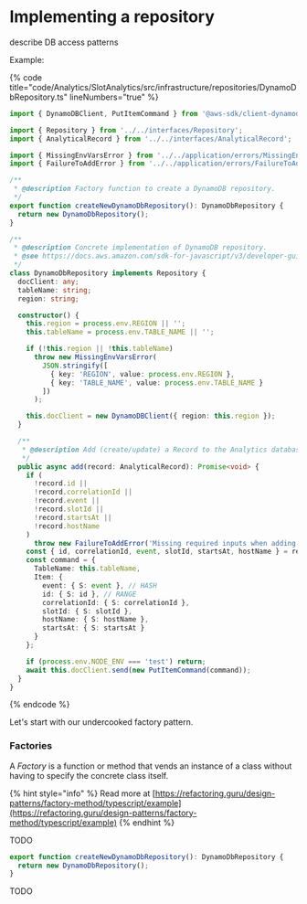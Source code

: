 # Implementing a repository

describe DB access patterns

Example:

{% code title="code/Analytics/SlotAnalytics/src/infrastructure/repositories/DynamoDbRepository.ts" lineNumbers="true" %}
```typescript
import { DynamoDBClient, PutItemCommand } from '@aws-sdk/client-dynamodb';

import { Repository } from '../../interfaces/Repository';
import { AnalyticalRecord } from '../../interfaces/AnalyticalRecord';

import { MissingEnvVarsError } from '../../application/errors/MissingEnvVarsError';
import { FailureToAddError } from '../../application/errors/FailureToAddError';

/**
 * @description Factory function to create a DynamoDB repository.
 */
export function createNewDynamoDbRepository(): DynamoDbRepository {
  return new DynamoDbRepository();
}

/**
 * @description Concrete implementation of DynamoDB repository.
 * @see https://docs.aws.amazon.com/sdk-for-javascript/v3/developer-guide/dynamodb-example-table-read-write.html
 */
class DynamoDbRepository implements Repository {
  docClient: any;
  tableName: string;
  region: string;

  constructor() {
    this.region = process.env.REGION || '';
    this.tableName = process.env.TABLE_NAME || '';

    if (!this.region || !this.tableName)
      throw new MissingEnvVarsError(
        JSON.stringify([
          { key: 'REGION', value: process.env.REGION },
          { key: 'TABLE_NAME', value: process.env.TABLE_NAME }
        ])
      );

    this.docClient = new DynamoDBClient({ region: this.region });
  }

  /**
   * @description Add (create/update) a Record to the Analytics database.
   */
  public async add(record: AnalyticalRecord): Promise<void> {
    if (
      !record.id ||
      !record.correlationId ||
      !record.event ||
      !record.slotId ||
      !record.startsAt ||
      !record.hostName
    )
      throw new FailureToAddError('Missing required inputs when adding record');
    const { id, correlationId, event, slotId, startsAt, hostName } = record;
    const command = {
      TableName: this.tableName,
      Item: {
        event: { S: event }, // HASH
        id: { S: id }, // RANGE
        correlationId: { S: correlationId },
        slotId: { S: slotId },
        hostName: { S: hostName },
        startsAt: { S: startsAt }
      }
    };

    if (process.env.NODE_ENV === 'test') return;
    await this.docClient.send(new PutItemCommand(command));
  }
}
```
{% endcode %}

Let's start with our undercooked factory pattern.

### Factories

A _Factory_ is a function or method that vends an instance of a class without having to specify the concrete class itself.

{% hint style="info" %}
Read more at [https://refactoring.guru/design-patterns/factory-method/typescript/example](https://refactoring.guru/design-patterns/factory-method/typescript/example)
{% endhint %}

TODO

```typescript
export function createNewDynamoDbRepository(): DynamoDbRepository {
  return new DynamoDbRepository();
}
```

TODO
